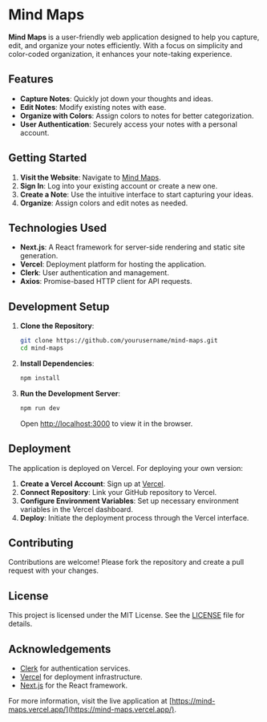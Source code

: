# Mind Maps

**Mind Maps** is a user-friendly web application designed to help you capture, edit, and organize your notes efficiently. With a focus on simplicity and color-coded organization, it enhances your note-taking experience.

## Features

- **Capture Notes**: Quickly jot down your thoughts and ideas.
- **Edit Notes**: Modify existing notes with ease.
- **Organize with Colors**: Assign colors to notes for better categorization.
- **User Authentication**: Securely access your notes with a personal account.

## Getting Started

1. **Visit the Website**: Navigate to [Mind Maps](https://mind-maps.vercel.app/).
2. **Sign In**: Log into your existing account or create a new one.
3. **Create a Note**: Use the intuitive interface to start capturing your ideas.
4. **Organize**: Assign colors and edit notes as needed.

## Technologies Used

- **Next.js**: A React framework for server-side rendering and static site generation.
- **Vercel**: Deployment platform for hosting the application.
- **Clerk**: User authentication and management.
- **Axios**: Promise-based HTTP client for API requests.

## Development Setup

1. **Clone the Repository**:

   ```bash
   git clone https://github.com/yourusername/mind-maps.git
   cd mind-maps
   ```

2. **Install Dependencies**:

   ```bash
   npm install
   ```

3. **Run the Development Server**:

   ```bash
   npm run dev
   ```

   Open [http://localhost:3000](http://localhost:3000) to view it in the browser.

## Deployment

The application is deployed on Vercel. For deploying your own version:

1. **Create a Vercel Account**: Sign up at [Vercel](https://vercel.com/).
2. **Connect Repository**: Link your GitHub repository to Vercel.
3. **Configure Environment Variables**: Set up necessary environment variables in the Vercel dashboard.
4. **Deploy**: Initiate the deployment process through the Vercel interface.

## Contributing

Contributions are welcome! Please fork the repository and create a pull request with your changes.

## License

This project is licensed under the MIT License. See the [LICENSE](LICENSE) file for details.

## Acknowledgements

- [Clerk](https://clerk.dev/) for authentication services.
- [Vercel](https://vercel.com/) for deployment infrastructure.
- [Next.js](https://nextjs.org/) for the React framework.

For more information, visit the live application at [https://mind-maps.vercel.app/](https://mind-maps.vercel.app/). 